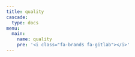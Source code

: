 ```yaml
---
title: quality
cascade:
  type: docs
menu:
  main:
    name: quality
    pre: '<i class="fa-brands fa-gitlab"></i>'
---
```

